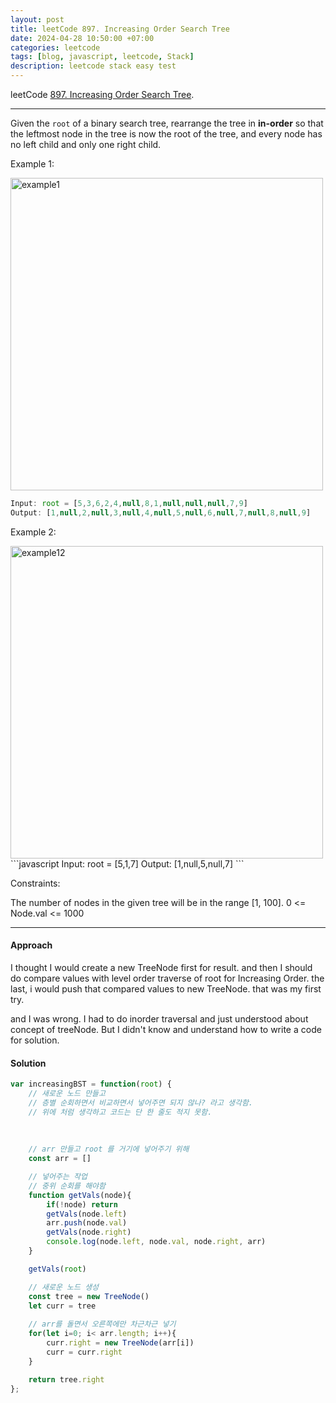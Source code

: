 ```yaml
---
layout: post
title: leetCode 897. Increasing Order Search Tree
date: 2024-04-28 10:50:00 +07:00
categories: leetcode
tags: [blog, javascript, leetcode, Stack]
description: leetcode stack easy test
---
```


leetCode [897. Increasing Order Search Tree](https://leetcode.com/problems/increasing-order-search-tree/).

<hr>

Given the `root` of a binary search tree, rearrange the tree in **in-order** so that the leftmost node in the tree is now the root of the tree, and every node has no left child and only one right child.


Example 1:

<img src="https://assets.leetcode.com/uploads/2020/11/17/ex1.jpg" alt="example1" width="500" />

```javascript
Input: root = [5,3,6,2,4,null,8,1,null,null,null,7,9]
Output: [1,null,2,null,3,null,4,null,5,null,6,null,7,null,8,null,9]
```


Example 2:

<img src="https://assets.leetcode.com/uploads/2020/11/17/ex2.jpg" alt="example12" width="500" />
```javascript
Input: root = [5,1,7]
Output: [1,null,5,null,7]
 ```

Constraints:

The number of nodes in the given tree will be in the range [1, 100].
0 <= Node.val <= 1000


<hr>


#### Approach

I thought I would create a new TreeNode first for result. 
and then I should do compare values with level order traverse of root for Increasing Order.
the last, i would push that compared values to new TreeNode. 
that was my first try. 


and I was wrong. 
I had to do inorder traversal and just understood about concept of treeNode. 
But I didn't know and understand how to write a code for solution. 




#### Solution



```javascript
var increasingBST = function(root) {
    // 새로운 노드 만들고 
    // 층별 순회하면서 비교하면서 넣어주면 되지 않나? 라고 생각함. 
    // 위에 처럼 생각하고 코드는 단 한 줄도 적지 못함.
   
    
    
    // arr 만들고 root 를 거기에 넣어주기 위해
	const arr = []

    // 넣어주는 작업 
    // 중위 순회를 해야함
	function getVals(node){
		if(!node) return
		getVals(node.left)
		arr.push(node.val)
		getVals(node.right)
        console.log(node.left, node.val, node.right, arr)
	}

	getVals(root)

    // 새로운 노드 생성
	const tree = new TreeNode()
	let curr = tree
    
    // arr를 돌면서 오른쪽에만 차근차근 넣기
	for(let i=0; i< arr.length; i++){
		curr.right = new TreeNode(arr[i])
		curr = curr.right
	}

	return tree.right
};
```








